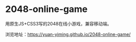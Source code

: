 # 2048-online-game

用原生JS+CSS3写的2048在线小游戏，兼容移动端。

浏览地址：https://yuan-yiming.github.io/2048-online-game/
